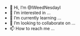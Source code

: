 - 👋 Hi, I’m @IWeedNesdayI
- 👀 I’m interested in ...
- 🌱 I’m currently learning ...
- 💞️ I’m looking to collaborate on ...
- 📫 How to reach me ...

<!---
IWeedNesdayI/IWeedNesdayI is a ✨ special ✨ repository because its `README.md` (this file) appears on your GitHub profile.
You can click the Preview link to take a look at your changes.
--->

